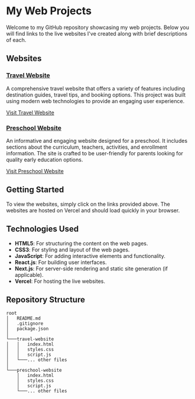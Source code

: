 # My Web Projects

Welcome to my GitHub repository showcasing my web projects. Below you will find links to the live websites I've created along with brief descriptions of each.

## Websites

### [Travel Website](https://travel-nu-six.vercel.app/)
A comprehensive travel website that offers a variety of features including destination guides, travel tips, and booking options. This project was built using modern web technologies to provide an engaging user experience.

[Visit Travel Website](https://travel-nu-six.vercel.app/)

### [Preschool Website](https://preschool-nu.vercel.app/)
An informative and engaging website designed for a preschool. It includes sections about the curriculum, teachers, activities, and enrollment information. The site is crafted to be user-friendly for parents looking for quality early education options.

[Visit Preschool Website](https://preschool-nu.vercel.app/)

## Getting Started

To view the websites, simply click on the links provided above. The websites are hosted on Vercel and should load quickly in your browser.

## Technologies Used

- **HTML5**: For structuring the content on the web pages.
- **CSS3**: For styling and layout of the web pages.
- **JavaScript**: For adding interactive elements and functionality.
- **React.js**: For building user interfaces.
- **Next.js**: For server-side rendering and static site generation (if applicable).
- **Vercel**: For hosting the live websites.

## Repository Structure

```plaintext
root
│   README.md
│   .gitignore
│   package.json
│
└───travel-website
│   │   index.html
│   │   styles.css
│   │   script.js
│   └───... other files
│
└───preschool-website
    │   index.html
    │   styles.css
    │   script.js
    └───... other files
